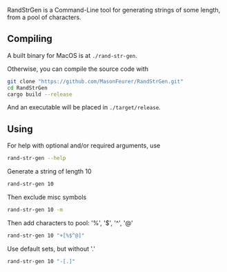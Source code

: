 RandStrGen is a Command-Line tool for generating strings of some length, from a pool of characters.

## Compiling
A built binary for MacOS is at `./rand-str-gen`.

Otherwise, you can compile the source code with
```bash
git clone "https://github.com/MasonFeurer/RandStrGen.git"
cd RandStrGen
cargo build --release
```
And an executable will be placed in `./target/release`.

## Using
For help with optional and/or required arguments, use
```bash
rand-str-gen --help
```

Generate a string of length 10
```bash
rand-str-gen 10
```

Then exclude misc symbols
```bash
rand-str-gen 10 -m
```

Then add characters to pool: '%', '$', '^', '@'
```bash
rand-str-gen 10 "+[%$^@]"
```

Use default sets, but without '.'
```bash
rand-str-gen 10 "-[.]"
```
